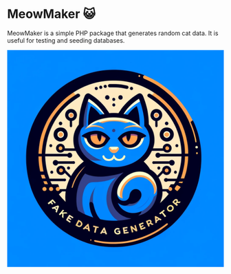 # MeowMaker 😺

MeowMaker is a simple PHP package that generates random cat data. It is useful for testing and seeding databases.

![MeowMaker Logo](assets/logo.webp)
